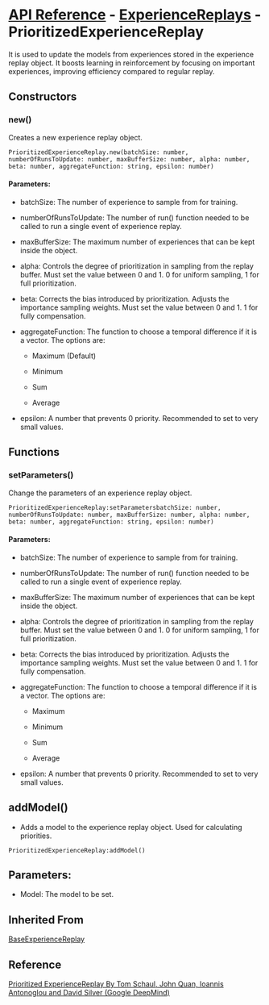 # [API Reference](../../API.md) - [ExperienceReplays](../ExperienceReplays.md) - PrioritizedExperienceReplay

It is used to update the models from experiences stored in the experience replay object. It boosts learning in reinforcement by focusing on important experiences, improving efficiency compared to regular replay.

## Constructors

### new()

Creates a new experience replay object.

```
PrioritizedExperienceReplay.new(batchSize: number, numberOfRunsToUpdate: number, maxBufferSize: number, alpha: number, beta: number, aggregateFunction: string, epsilon: number)
```

#### Parameters:

* batchSize: The number of experience to sample from for training.

* numberOfRunsToUpdate: The number of run() function needed to be called to run a single event of experience replay.

* maxBufferSize: The maximum number of experiences that can be kept inside the object.

* alpha: Controls the degree of prioritization in sampling from the replay buffer. Must set the value between 0 and 1. 0 for uniform sampling, 1 for full prioritization.

* beta: Corrects the bias introduced by prioritization. Adjusts the importance sampling weights. Must set the value between 0 and 1. 1 for fully compensation.

* aggregateFunction: The function to choose a temporal difference if it is a vector. The options are:

  * Maximum (Default)

  * Minimum

  * Sum  

  * Average

* epsilon: A number that prevents 0 priority. Recommended to set to very small values.

## Functions

### setParameters()

Change the parameters of an experience replay object.

```
PrioritizedExperienceReplay:setParametersbatchSize: number, numberOfRunsToUpdate: number, maxBufferSize: number, alpha: number, beta: number, aggregateFunction: string, epsilon: number)
```

#### Parameters:

* batchSize: The number of experience to sample from for training.

* numberOfRunsToUpdate: The number of run() function needed to be called to run a single event of experience replay.

* maxBufferSize: The maximum number of experiences that can be kept inside the object.

* alpha: Controls the degree of prioritization in sampling from the replay buffer. Must set the value between 0 and 1. 0 for uniform sampling, 1 for full prioritization.

* beta: Corrects the bias introduced by prioritization. Adjusts the importance sampling weights. Must set the value between 0 and 1. 1 for fully compensation.

* aggregateFunction: The function to choose a temporal difference if it is a vector. The options are:

  * Maximum

  * Minimum

  * Sum  

  * Average

* epsilon: A number that prevents 0 priority. Recommended to set to very small values.

## addModel()

* Adds a model to the experience replay object. Used for calculating priorities.

```
PrioritizedExperienceReplay:addModel()
```

## Parameters:

* Model: The model to be set.

## Inherited From

[BaseExperienceReplay](BaseExperienceReplay.md)

## Reference

[Prioritized ExperienceReplay By Tom Schaul, John Quan, Ioannis Antonoglou and David Silver (Google DeepMind)](https://arxiv.org/pdf/1511.05952.pdf)

